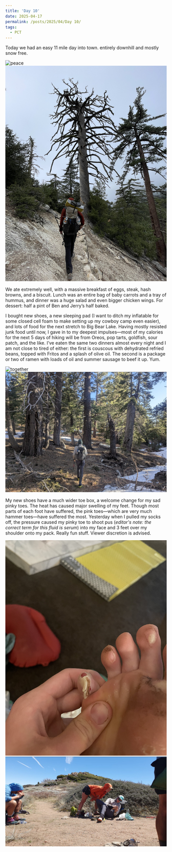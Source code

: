 ```yaml
---
title: 'Day 10'
date: 2025-04-17
permalink: /posts/2025/04/Day 10/
tags:
  - PCT
---
```


Today we had an easy 11 mile day into town. entirely downhill and mostly snow free.

![peace](/images/IMG_4597.jpeg)
![tree](/images/IMG_4599.jpeg)

We ate extremely well, with a massive breakfast of eggs, steak, hash browns, and a biscuit. Lunch was an entire bag of baby carrots and a tray of hummus, and dinner was a huge salad and even bigger chicken wings. For dessert: half a pint of Ben and Jerry’s half baked.

I bought new shoes, a new sleeping pad (I want to ditch my inflatable for some closed cell foam to make setting up my cowboy camp even easier), and lots of food for the next stretch to Big Bear Lake. Having mostly resisted junk food until now, I gave in to my deepest impulses—most of my calories for the next 5 days of hiking will be from Oreos, pop tarts, goldfish, sour patch, and the like. I’ve eaten the same two dinners almost every night and I am not close to tired of either:  the first is couscous with dehydrated refried beans, topped with Fritos and a splash of olive oil. The second is a package or two of ramen with loads of oil and summer sausage to beef it up. Yum.

![together](/images/IMG_9398.jpeg)
![pack](/images/IMG_4617.jpeg)

My new shoes have a much wider toe box, a welcome change for my sad pinky toes. The heat has caused major swelling of my feet. Though most parts of each foot have suffered, the pink toes—which are very much hammer toes—have suffered the most. Yesterday when I pulled my socks off, the pressure caused my pinky toe to shoot pus (*editor's note: the correct term for this fluid is serum*) into my face and 3 feet over my shoulder onto my pack. Really fun stuff. Viewer discretion is advised.

![toe](/images/IMG_4602.jpeg)
![toe-after](/images/IMG_4618.jpeg)